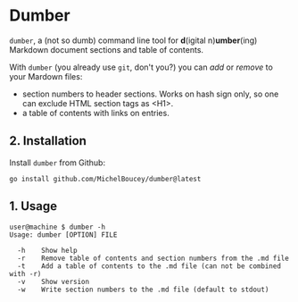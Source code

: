 <h1>Dumber</h1>

`dumber`, a (not so dumb) command line tool for **d**(igital n)**umber**(ing) Markdown document sections and table of contents.

With `dumber` (you already use `git`, don't you?) you can *add* or *remove* to your Mardown files:

- section numbers to header sections. Works on hash sign only, so one can exclude HTML section tags as &lt;H1&gt;.
- a table of contents with links on entries.

## 2. Installation

Install `dumber` from Github:

```
go install github.com/MichelBoucey/dumber@latest
```

## 1. Usage

```
user@machine $ dumber -h
Usage: dumber [OPTION] FILE

  -h    Show help
  -r    Remove table of contents and section numbers from the .md file
  -t    Add a table of contents to the .md file (can not be combined with -r)
  -v    Show version
  -w    Write section numbers to the .md file (default to stdout)
```

